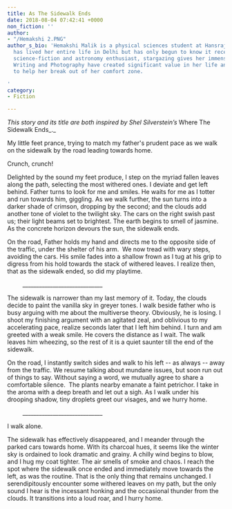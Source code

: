 ```yaml
---
title: As The Sidewalk Ends
date: 2018-08-04 07:42:41 +0000
non_fiction: ''
author:
- "/Hemakshi 2.PNG"
author_s_bio: 'Hemakshi Malik is a physical sciences student at Hansraj College. She
  has lived her entire life in Delhi but has only begun to know it recently.  A budding
  science-fiction and astronomy enthusiast, stargazing gives her immense joy. Creative
  Writing and Photography have created significant value in her life and continue
  to help her break out of her comfort zone.

'
category:
- Fiction

---
```

_This story and its title are both inspired by Shel Silverstein’s_ Where The Sidewalk Ends_._

My little feet prance, trying to match my father's prudent pace as we walk on the sidewalk by the road leading towards home. 

Crunch, crunch!

Delighted by the sound my feet produce, I step on the myriad fallen leaves along the path, selecting the most withered ones. I deviate and get left behind. Father turns to look for me and smiles. He waits for me as I totter and run towards him, giggling. As we walk further, the sun turns into a darker shade of crimson, dropping by the second; and the clouds add another tone of violet to the twilight sky. The cars on the right swish past us; their light beams set to brightest. The earth begins to smell of jasmine. As the concrete horizon devours the sun, the sidewalk ends. 

On the road, Father holds my hand and directs me to the opposite side of the traffic, under the shelter of his arm.  We now tread with wary steps, avoiding the cars. His smile fades into a shallow frown as I tug at his grip to digress from his hold towards the stack of withered leaves. I realize then, that as the sidewalk ended, so did my playtime.

          _____________________________

The sidewalk is narrower than my last memory of it. Today, the clouds decide to paint the vanilla sky in greyer tones. I walk beside father who is busy arguing with me about the multiverse theory. Obviously, he is losing. I shoot my finishing argument with an agitated zeal, and oblivious to my accelerating pace, realize seconds later that I left him behind. I turn and am greeted with a weak smile. He covers the distance as I wait. The walk leaves him wheezing, so the rest of it is a quiet saunter till the end of the sidewalk. 

On the road, I instantly switch sides and walk to his left -- as always -- away from the traffic. We resume talking about mundane issues, but soon run out of things to say. Without saying a word, we mutually agree to share a comfortable silence.  The plants nearby emanate a faint petrichor. I take in the aroma with a deep breath and let out a sigh. As I walk under his drooping shadow, tiny droplets greet our visages, and we hurry home. 

          _____________________________

I walk alone.

The sidewalk has effectively disappeared, and I meander through the parked cars towards home. With its charcoal hues, it seems like the winter sky is ordained to look dramatic and grainy. A chilly wind begins to blow, and I hug my coat tighter. The air smells of smoke and chaos. I reach the spot where the sidewalk once ended and immediately move towards the left, as was the routine. That is the only thing that remains unchanged. I serendipitously encounter some withered leaves on my path, but the only sound I hear is the incessant honking and the occasional thunder from the clouds. It transitions into a loud roar, and I hurry home.